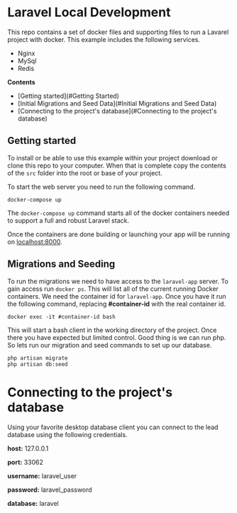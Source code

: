 # Laravel Local Development

This repo contains a set of docker files and supporting files to run a Lavarel project with docker. This example includes the following services.

- Nginx
- MySql
- Redis


**Contents**

- [Getting started](#Getting Started)
- [Initial Migrations and Seed Data](#Initial Migrations and Seed Data)
- [Connecting to the project's database](#Connecting to the project's database)

## Getting started

To install or be able to use this example within your project download or clone this repo to your computer. When that is complete copy the contents of the `src` folder into the root or base of your project.

To start the web server you need to run the following command.

```
docker-compose up
```

The `docker-compose up` command starts all of the docker containers needed to support a full and robust Laravel stack.

Once the containers are done building or launching your app will be running on [localhost:8000](http://localhost:8000).

## Migrations and Seeding

To run the migrations we need to have access to the `laravel-app` server. To gain access run `docker ps`. This will list all of the current running Docker containers. We need the container id for `laravel-app`. Once you have it run the following command, replacing **#container-id** with the real container id.

```
docker exec -it #container-id bash
```

This will start a bash client in the working directory of the project. Once there you have expected but limited control. Good thing is we can run php. So lets run our migration and seed commands to set up our database.

```
php artisan migrate
php artisan db:seed
```

# Connecting to the project's database

Using your favorite desktop database client you can connect to the lead database using the following credentials.

**host:** 127.0.0.1

**port:** 33062

**username:** laravel_user

**password:** laravel_password

**database:** laravel